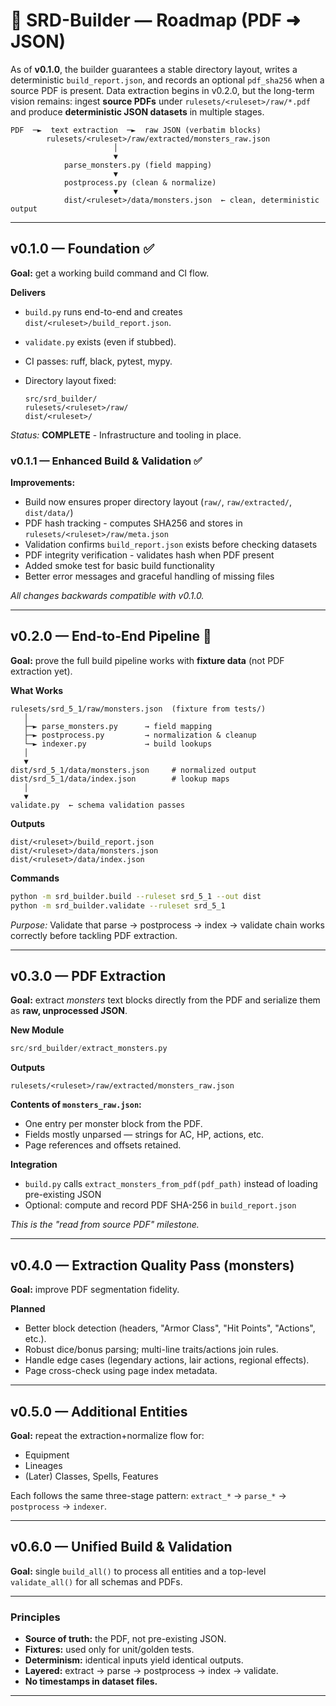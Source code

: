 # 🧭 SRD-Builder — Roadmap (PDF ➜ JSON)

As of **v0.1.0**, the builder guarantees a stable directory layout,
writes a deterministic `build_report.json`, and records an optional
`pdf_sha256` when a source PDF is present. Data extraction begins in v0.2.0,
but the long-term vision remains: ingest **source PDFs** under
`rulesets/<ruleset>/raw/*.pdf` and produce **deterministic JSON datasets** in
multiple stages.

```
PDF  ─►  text extraction  ─►  raw JSON (verbatim blocks)
        rulesets/<ruleset>/raw/extracted/monsters_raw.json
                       │
                       ▼
            parse_monsters.py (field mapping)
                       ▼
            postprocess.py (clean & normalize)
                       ▼
            dist/<ruleset>/data/monsters.json  ← clean, deterministic output
```
---

## **v0.1.0 — Foundation** ✅

**Goal:** get a working build command and CI flow.

**Delivers**

* `build.py` runs end-to-end and creates `dist/<ruleset>/build_report.json`.
* `validate.py` exists (even if stubbed).
* CI passes: ruff, black, pytest, mypy.
* Directory layout fixed:

  ```
  src/srd_builder/
  rulesets/<ruleset>/raw/
  dist/<ruleset>/
  ```

*Status:* **COMPLETE** - Infrastructure and tooling in place.

### **v0.1.1 — Enhanced Build & Validation** ✅

**Improvements:**

* Build now ensures proper directory layout (`raw/`, `raw/extracted/`, `dist/data/`)
* PDF hash tracking - computes SHA256 and stores in `rulesets/<ruleset>/raw/meta.json`
* Validation confirms `build_report.json` exists before checking datasets
* PDF integrity verification - validates hash when PDF present
* Added smoke test for basic build functionality
* Better error messages and graceful handling of missing files

*All changes backwards compatible with v0.1.0.*

---

## **v0.2.0 — End-to-End Pipeline** 🚧

**Goal:** prove the full build pipeline works with **fixture data** (not PDF extraction yet).

**What Works**

```
rulesets/srd_5_1/raw/monsters.json  (fixture from tests/)
   │
   ├─► parse_monsters.py      → field mapping
   ├─► postprocess.py         → normalization & cleanup
   └─► indexer.py             → build lookups
   │
   ▼
dist/srd_5_1/data/monsters.json     # normalized output
dist/srd_5_1/data/index.json        # lookup maps
   │
   ▼
validate.py  ← schema validation passes
```

**Outputs**

```
dist/<ruleset>/build_report.json
dist/<ruleset>/data/monsters.json
dist/<ruleset>/data/index.json
```

**Commands**

```bash
python -m srd_builder.build --ruleset srd_5_1 --out dist
python -m srd_builder.validate --ruleset srd_5_1
```

*Purpose:* Validate that parse → postprocess → index → validate chain works correctly before tackling PDF extraction.

---

## **v0.3.0 — PDF Extraction**

**Goal:** extract *monsters* text blocks directly from the PDF
and serialize them as **raw, unprocessed JSON**.

**New Module**

```python
src/srd_builder/extract_monsters.py
```

**Outputs**

```
rulesets/<ruleset>/raw/extracted/monsters_raw.json
```

**Contents of `monsters_raw.json`:**

* One entry per monster block from the PDF.
* Fields mostly unparsed — strings for AC, HP, actions, etc.
* Page references and offsets retained.

**Integration**

* `build.py` calls `extract_monsters_from_pdf(pdf_path)` instead of loading pre-existing JSON
* Optional: compute and record PDF SHA-256 in `build_report.json`

*This is the "read from source PDF" milestone.*

---

## **v0.4.0 — Extraction Quality Pass (monsters)**

**Goal:** improve PDF segmentation fidelity.

**Planned**

* Better block detection (headers, "Armor Class", "Hit Points", "Actions", etc.).
* Robust dice/bonus parsing; multi-line traits/actions join rules.
* Handle edge cases (legendary actions, lair actions, regional effects).
* Page cross-check using page index metadata.

---

## **v0.5.0 — Additional Entities**

**Goal:** repeat the extraction+normalize flow for:

* Equipment
* Lineages
* (Later) Classes, Spells, Features

Each follows the same three-stage pattern:
`extract_*` → `parse_*` → `postprocess` → `indexer`.

---

## **v0.6.0 — Unified Build & Validation**

**Goal:** single `build_all()` to process all entities and a top-level `validate_all()` for all schemas and PDFs.

---

### Principles

* **Source of truth:** the PDF, not pre-existing JSON.
* **Fixtures:** used only for unit/golden tests.
* **Determinism:** identical inputs yield identical outputs.
* **Layered:** extract → parse → postprocess → index → validate.
* **No timestamps in dataset files.**

---
